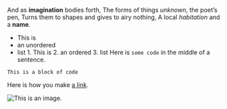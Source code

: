 And as **imagination** bodies forth, The forms of things *unknown*, the poet’s pen, Turns them to shapes and gives to 
airy nothing, A local *habitation* and a **name**.

- This is
- an unordered 
- list 1. This is 2. an ordered 3. list 
Here is `some code` in the middle of a sentence. 
```
This is a block of code 
```
Here is how you make [a link](https://www.wikipedia.org/).

![This is an image.](https://github.com/yihui/xaringan/releases/download/v0.0.2/karl-moustache.jpg)
